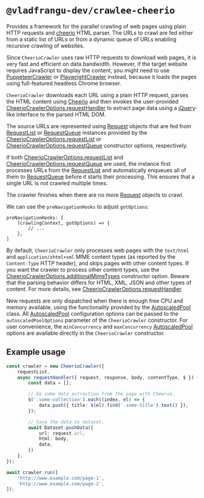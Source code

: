 # `@vladfrangu-dev/crawlee-cheerio`

Provides a framework for the parallel crawling of web pages using plain HTTP requests and [cheerio](https://www.npmjs.com/package/cheerio) HTML parser. The URLs to crawl are fed either from a static list of URLs or from a dynamic queue of URLs enabling recursive crawling of websites.

Since `CheerioCrawler` uses raw HTTP requests to download web pages, it is very fast and efficient on data bandwidth. However, if the target website requires JavaScript to display the content, you might need to use [PuppeteerCrawler](https://crawlee.dev/api/puppeteer-crawler/class/PuppeteerCrawler) or [PlaywrightCrawler](https://crawlee.dev/api/playwright-crawler/class/PlaywrightCrawler) instead, because it loads the pages using full-featured headless Chrome browser.

`CheerioCrawler` downloads each URL using a plain HTTP request, parses the HTML content using [Cheerio](https://www.npmjs.com/package/cheerio) and then invokes the user-provided [CheerioCrawlerOptions.requestHandler](https://crawlee.dev/api/cheerio-crawler/interface/CheerioCrawlerOptions#requestHandler) to extract page data using a [jQuery](https://jquery.com/)-like interface to the parsed HTML DOM.

The source URLs are represented using [Request](https://crawlee.dev/api/core/class/Request) objects that are fed from [RequestList](https://crawlee.dev/api/core/class/RequestList) or [RequestQueue](https://crawlee.dev/api/core/class/RequestQueue) instances provided by the [CheerioCrawlerOptions.requestList](https://crawlee.dev/api/cheerio-crawler/interface/CheerioCrawlerOptions#requestList) or [CheerioCrawlerOptions.requestQueue](https://crawlee.dev/api/cheerio-crawler/interface/CheerioCrawlerOptions#requestQueue) constructor options, respectively.

If both [CheerioCrawlerOptions.requestList](https://crawlee.dev/api/cheerio-crawler/interface/CheerioCrawlerOptions#requestList) and [CheerioCrawlerOptions.requestQueue](https://crawlee.dev/api/cheerio-crawler/interface/CheerioCrawlerOptions#requestQueue) are used, the instance first processes URLs from the [RequestList](https://crawlee.dev/api/core/class/RequestList) and automatically enqueues all of them to [RequestQueue](https://crawlee.dev/api/core/class/RequestQueue) before it starts their processing. This ensures that a single URL is not crawled multiple times.

The crawler finishes when there are no more [Request](https://crawlee.dev/api/core/class/Request) objects to crawl.

We can use the `preNavigationHooks` to adjust `gotOptions`:

```
preNavigationHooks: [
    (crawlingContext, gotOptions) => {
        // ...
    },
]
```

By default, `CheerioCrawler` only processes web pages with the `text/html` and `application/xhtml+xml` MIME content types (as reported by the `Content-Type` HTTP header), and skips pages with other content types. If you want the crawler to process other content types, use the [CheerioCrawlerOptions.additionalMimeTypes](https://crawlee.dev/api/cheerio-crawler/interface/CheerioCrawlerOptions#additionalMimeTypes) constructor option. Beware that the parsing behavior differs for HTML, XML, JSON and other types of content. For more details, see [CheerioCrawlerOptions.requestHandler](https://crawlee.dev/api/cheerio-crawler/interface/CheerioCrawlerOptions#requestHandler).

New requests are only dispatched when there is enough free CPU and memory available, using the functionality provided by the [AutoscaledPool](https://crawlee.dev/api/core/class/AutoscaledPool) class. All [AutoscaledPool](https://crawlee.dev/api/core/class/AutoscaledPool) configuration options can be passed to the `autoscaledPoolOptions` parameter of the `CheerioCrawler` constructor. For user convenience, the `minConcurrency` and `maxConcurrency` [AutoscaledPool](https://crawlee.dev/api/core/class/AutoscaledPool) options are available directly in the `CheerioCrawler` constructor.

## Example usage

```ts
const crawler = new CheerioCrawler({
    requestList,
    async requestHandler({ request, response, body, contentType, $ }) {
        const data = [];

        // Do some data extraction from the page with Cheerio.
        $('.some-collection').each((index, el) => {
            data.push({ title: $(el).find('.some-title').text() });
        });

        // Save the data to dataset.
        await Dataset.pushData({
            url: request.url,
            html: body,
            data,
        })
    },
});

await crawler.run([
    'http://www.example.com/page-1',
    'http://www.example.com/page-2',
]);
```
